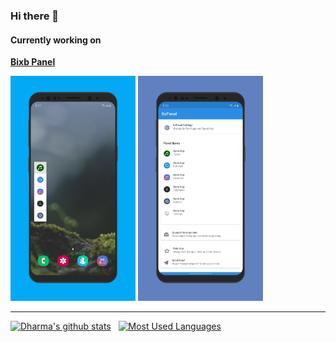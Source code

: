 ### Hi there 👋


#### Currently working on

  

[**Bixb Panel**  ](https://github.com/dharmapoudel/bixb-panel)
  
<img src="https://raw.githubusercontent.com/dharmapoudel/bixb-panel/master/app/src/main/assets/screener_1610332561068.png" width="200" /> <img src="https://raw.githubusercontent.com/dharmapoudel/bixb-panel/master/app/src/main/assets/screener_1610332134140.png" width="200" /> 
 
<!-- **OneLyrics**  
 - <img src="https://play-lh.googleusercontent.com/z-MDaFvDgfcUwf39GvPLANfrOYx2Zx51nmci6Lskkbl6A5E42W2Vec5CmXaK_4HrdVg=w1440-h620" width="200" />
\-->


----

[![Dharma's github stats](https://github-readme-stats.vercel.app/api?username=dharmapoudel)](https://github.com/dharmapoudel/github-readme-stats)  &nbsp;  [![Most Used Languages](https://github-readme-stats.vercel.app/api/top-langs/?username=dharmapoudel&hide=php,html)](https://github.com/anuraghazra/github-readme-stats)

<!--
**dharmapoudel/dharmapoudel** is a ✨ _special_ ✨ repository because its `README.md` (this file) appears on your GitHub profile.

Here are some ideas to get you started:

- 🔭 I’m currently working on ...
- 🌱 I’m currently learning ...
- 👯 I’m looking to collaborate on ...
- 🤔 I’m looking for help with ...
- 💬 Ask me about ...
- 📫 How to reach me: ...
- 😄 Pronouns: ...
- ⚡ Fun fact: ...
-->
